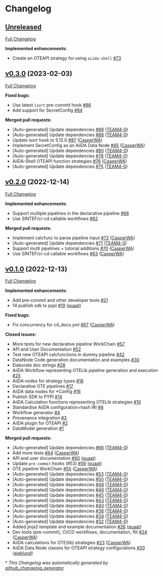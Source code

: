 # Changelog

## [Unreleased](https://github.com/H2020-OpenModel/WP3-WrapperSDK/tree/HEAD)

[Full Changelog](https://github.com/H2020-OpenModel/WP3-WrapperSDK/compare/v0.3.0...HEAD)

**Implemented enhancements:**

- Create an OTEAPI strategy for using `aiida-shell` [\#73](https://github.com/H2020-OpenModel/WP3-WrapperSDK/issues/73)

## [v0.3.0](https://github.com/H2020-OpenModel/WP3-WrapperSDK/tree/v0.3.0) (2023-02-03)

[Full Changelog](https://github.com/H2020-OpenModel/WP3-WrapperSDK/compare/v0.2.0...v0.3.0)

**Fixed bugs:**

- Use latest `isort` pre-commit hook [\#86](https://github.com/H2020-OpenModel/WP3-WrapperSDK/issues/86)
- Add support for SecretConfig [\#84](https://github.com/H2020-OpenModel/WP3-WrapperSDK/issues/84)

**Merged pull requests:**

- \[Auto-generated\] Update dependencies [\#89](https://github.com/H2020-OpenModel/WP3-WrapperSDK/pull/89) ([TEAM4-0](https://github.com/TEAM4-0))
- \[Auto-generated\] Update dependencies [\#88](https://github.com/H2020-OpenModel/WP3-WrapperSDK/pull/88) ([TEAM4-0](https://github.com/TEAM4-0))
- Update isort hook to 5.12.0 [\#87](https://github.com/H2020-OpenModel/WP3-WrapperSDK/pull/87) ([CasperWA](https://github.com/CasperWA))
- Implement SecretConfig as an AiiDA Data Node [\#85](https://github.com/H2020-OpenModel/WP3-WrapperSDK/pull/85) ([CasperWA](https://github.com/CasperWA))
- \[Auto-generated\] Update dependencies [\#80](https://github.com/H2020-OpenModel/WP3-WrapperSDK/pull/80) ([TEAM4-0](https://github.com/TEAM4-0))
- \[Auto-generated\] Update dependencies [\#78](https://github.com/H2020-OpenModel/WP3-WrapperSDK/pull/78) ([TEAM4-0](https://github.com/TEAM4-0))
- AiiDA-Shell OTEAPI function strategies [\#76](https://github.com/H2020-OpenModel/WP3-WrapperSDK/pull/76) ([CasperWA](https://github.com/CasperWA))
- \[Auto-generated\] Update dependencies [\#75](https://github.com/H2020-OpenModel/WP3-WrapperSDK/pull/75) ([TEAM4-0](https://github.com/TEAM4-0))

## [v0.2.0](https://github.com/H2020-OpenModel/WP3-WrapperSDK/tree/v0.2.0) (2022-12-14)

[Full Changelog](https://github.com/H2020-OpenModel/WP3-WrapperSDK/compare/v0.1.0...v0.2.0)

**Implemented enhancements:**

- Support multiple pipelines in the declarative pipeline [\#68](https://github.com/H2020-OpenModel/WP3-WrapperSDK/issues/68)
- Use SINTEF/ci-cd callable workflows [\#62](https://github.com/H2020-OpenModel/WP3-WrapperSDK/issues/62)

**Merged pull requests:**

- Implement calcfunc to parse pipeline input [\#72](https://github.com/H2020-OpenModel/WP3-WrapperSDK/pull/72) ([CasperWA](https://github.com/CasperWA))
- \[Auto-generated\] Update dependencies [\#71](https://github.com/H2020-OpenModel/WP3-WrapperSDK/pull/71) ([TEAM4-0](https://github.com/TEAM4-0))
- Support multi pipelines + tutorial additions [\#70](https://github.com/H2020-OpenModel/WP3-WrapperSDK/pull/70) ([CasperWA](https://github.com/CasperWA))
- Use SINTEF/ci-cd callable workflows [\#63](https://github.com/H2020-OpenModel/WP3-WrapperSDK/pull/63) ([CasperWA](https://github.com/CasperWA))

## [v0.1.0](https://github.com/H2020-OpenModel/WP3-WrapperSDK/tree/v0.1.0) (2022-12-13)

[Full Changelog](https://github.com/H2020-OpenModel/WP3-WrapperSDK/compare/9357d7a1fe585f1b2d13c5e05352ca3a6353383c...v0.1.0)

**Implemented enhancements:**

- Add pre-commit and other developer tools [\#21](https://github.com/H2020-OpenModel/WP3-WrapperSDK/issues/21)
- 14 publish sdk to pypi [\#19](https://github.com/H2020-OpenModel/WP3-WrapperSDK/pull/19) ([quaat](https://github.com/quaat))

**Fixed bugs:**

- Fix concurrency for cd\_docs.yml [\#67](https://github.com/H2020-OpenModel/WP3-WrapperSDK/pull/67) ([CasperWA](https://github.com/CasperWA))

**Closed issues:**

- More tests for new declarative pipeline WorkChain [\#57](https://github.com/H2020-OpenModel/WP3-WrapperSDK/issues/57)
- API and User Documentation [\#52](https://github.com/H2020-OpenModel/WP3-WrapperSDK/issues/52)
- Test new OTEAPI calcfunctions in dummy pipeline [\#42](https://github.com/H2020-OpenModel/WP3-WrapperSDK/issues/42)
- DataNode Code generation documentation and examples [\#30](https://github.com/H2020-OpenModel/WP3-WrapperSDK/issues/30)
- Elaborate doc strings [\#28](https://github.com/H2020-OpenModel/WP3-WrapperSDK/issues/28)
- AiiDA Workflow representing OTELib pipeline generation and execution [\#25](https://github.com/H2020-OpenModel/WP3-WrapperSDK/issues/25)
- AiiDA nodes for strategy types [\#18](https://github.com/H2020-OpenModel/WP3-WrapperSDK/issues/18)
- Declarative OTE pipelines [\#17](https://github.com/H2020-OpenModel/WP3-WrapperSDK/issues/17)
- AiiDA data nodes for \*Config [\#16](https://github.com/H2020-OpenModel/WP3-WrapperSDK/issues/16)
- Publish SDK to PYPI [\#14](https://github.com/H2020-OpenModel/WP3-WrapperSDK/issues/14)
- AiiDA Calculation functions representing OTELib strategies [\#10](https://github.com/H2020-OpenModel/WP3-WrapperSDK/issues/10)
- Standardise AiiDA configuration+hash IRI [\#8](https://github.com/H2020-OpenModel/WP3-WrapperSDK/issues/8)
- Workflow generator  [\#4](https://github.com/H2020-OpenModel/WP3-WrapperSDK/issues/4)
- Provenance integration [\#3](https://github.com/H2020-OpenModel/WP3-WrapperSDK/issues/3)
- AiiDA plugin for OTEAPI [\#2](https://github.com/H2020-OpenModel/WP3-WrapperSDK/issues/2)
- DataModel generation [\#1](https://github.com/H2020-OpenModel/WP3-WrapperSDK/issues/1)

**Merged pull requests:**

- \[Auto-generated\] Update dependencies [\#66](https://github.com/H2020-OpenModel/WP3-WrapperSDK/pull/66) ([TEAM4-0](https://github.com/TEAM4-0))
- Add more tests [\#64](https://github.com/H2020-OpenModel/WP3-WrapperSDK/pull/64) ([CasperWA](https://github.com/CasperWA))
- API and user documentation [\#60](https://github.com/H2020-OpenModel/WP3-WrapperSDK/pull/60) ([quaat](https://github.com/quaat))
- Update `pre-commit` hooks \(\#53\) [\#56](https://github.com/H2020-OpenModel/WP3-WrapperSDK/pull/56) ([quaat](https://github.com/quaat))
- OTE pipeline WorkChain [\#55](https://github.com/H2020-OpenModel/WP3-WrapperSDK/pull/55) ([CasperWA](https://github.com/CasperWA))
- \[Auto-generated\] Update dependencies [\#53](https://github.com/H2020-OpenModel/WP3-WrapperSDK/pull/53) ([TEAM4-0](https://github.com/TEAM4-0))
- \[Auto-generated\] Update dependencies [\#50](https://github.com/H2020-OpenModel/WP3-WrapperSDK/pull/50) ([TEAM4-0](https://github.com/TEAM4-0))
- \[Auto-generated\] Update dependencies [\#48](https://github.com/H2020-OpenModel/WP3-WrapperSDK/pull/48) ([TEAM4-0](https://github.com/TEAM4-0))
- \[Auto-generated\] Update dependencies [\#46](https://github.com/H2020-OpenModel/WP3-WrapperSDK/pull/46) ([TEAM4-0](https://github.com/TEAM4-0))
- \[Auto-generated\] Update dependencies [\#45](https://github.com/H2020-OpenModel/WP3-WrapperSDK/pull/45) ([TEAM4-0](https://github.com/TEAM4-0))
- \[Auto-generated\] Update dependencies [\#43](https://github.com/H2020-OpenModel/WP3-WrapperSDK/pull/43) ([TEAM4-0](https://github.com/TEAM4-0))
- \[Auto-generated\] Update dependencies [\#40](https://github.com/H2020-OpenModel/WP3-WrapperSDK/pull/40) ([TEAM4-0](https://github.com/TEAM4-0))
- \[Auto-generated\] Update dependencies [\#38](https://github.com/H2020-OpenModel/WP3-WrapperSDK/pull/38) ([TEAM4-0](https://github.com/TEAM4-0))
- \[Auto-generated\] Update dependencies [\#34](https://github.com/H2020-OpenModel/WP3-WrapperSDK/pull/34) ([TEAM4-0](https://github.com/TEAM4-0))
- \[Auto-generated\] Update dependencies [\#32](https://github.com/H2020-OpenModel/WP3-WrapperSDK/pull/32) ([TEAM4-0](https://github.com/TEAM4-0))
- Added jinja2 template and example documentation [\#26](https://github.com/H2020-OpenModel/WP3-WrapperSDK/pull/26) ([quaat](https://github.com/quaat))
- Dev tools \(pre-commit\), CI/CD workflows, documentation, flit [\#24](https://github.com/H2020-OpenModel/WP3-WrapperSDK/pull/24) ([CasperWA](https://github.com/CasperWA))
- AiiDA calculations for OTE\(lib\) strategies [\#23](https://github.com/H2020-OpenModel/WP3-WrapperSDK/pull/23) ([CasperWA](https://github.com/CasperWA))
- AiiDA Data Node classes for OTEAPI strategy configurations [\#20](https://github.com/H2020-OpenModel/WP3-WrapperSDK/pull/20) ([ajeklund](https://github.com/ajeklund))



\* *This Changelog was automatically generated by [github_changelog_generator](https://github.com/github-changelog-generator/github-changelog-generator)*
